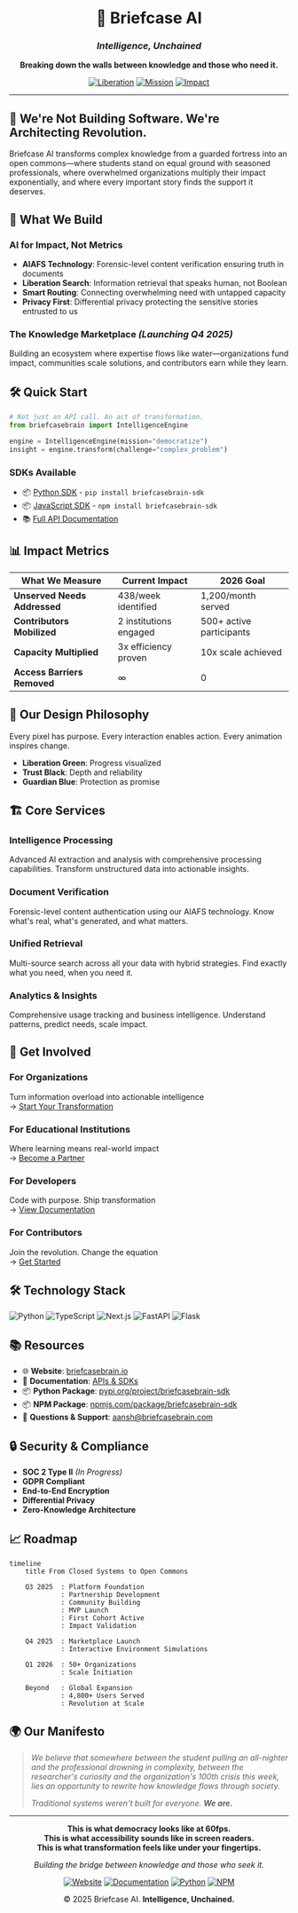 <div align="center">
  
# 🚀 **Briefcase AI**
### *Intelligence, Unchained*

**Breaking down the walls between knowledge and those who need it.**

[![Liberation](https://img.shields.io/badge/Access-Liberation%20Green-00D4AA?style=for-the-badge)](https://briefcasebrain.io)
[![Mission](https://img.shields.io/badge/Mission-Knowledge%20for%20All-0A0E27?style=for-the-badge)](https://briefcasebrain.io)
[![Impact](https://img.shields.io/badge/Impact-Barriers%20Broken-2563EB?style=for-the-badge)](https://briefcasebrain.io)

</div>

---

## 🌟 **We're Not Building Software. We're Architecting Revolution.**

Briefcase AI transforms complex knowledge from a guarded fortress into an open commons—where students stand on equal ground with seasoned professionals, where overwhelmed organizations multiply their impact exponentially, and where every important story finds the support it deserves.

## 💚 **What We Build**

### **AI for Impact, Not Metrics**
- **AIAFS Technology**: Forensic-level content verification ensuring truth in documents
- **Liberation Search**: Information retrieval that speaks human, not Boolean
- **Smart Routing**: Connecting overwhelming need with untapped capacity
- **Privacy First**: Differential privacy protecting the sensitive stories entrusted to us

### **The Knowledge Marketplace** *(Launching Q4 2025)*
Building an ecosystem where expertise flows like water—organizations fund impact, communities scale solutions, and contributors earn while they learn.

## 🛠️ **Quick Start**

```python
# Not just an API call. An act of transformation.
from briefcasebrain import IntelligenceEngine

engine = IntelligenceEngine(mission="democratize")
insight = engine.transform(challenge="complex_problem")
```

### **SDKs Available**
- 📦 [Python SDK](https://pypi.org/project/briefcasebrain-sdk/) - `pip install briefcasebrain-sdk`
- 📦 [JavaScript SDK](https://www.npmjs.com/package/briefcasebrain-sdk) - `npm install briefcasebrain-sdk`
- 📚 [Full API Documentation](https://github.com/briefcasebrain/.github/blob/main/README.md)

## 📊 **Impact Metrics**

| What We Measure | Current Impact | 2026 Goal |
|-----------------|---------------|-----------|
| **Unserved Needs Addressed** | 438/week identified | 1,200/month served |
| **Contributors Mobilized** | 2 institutions engaged | 500+ active participants |
| **Capacity Multiplied** | 3x efficiency proven | 10x scale achieved |
| **Access Barriers Removed** | ∞ | 0 |

## 🎨 **Our Design Philosophy**

Every pixel has purpose. Every interaction enables action. Every animation inspires change.

- **Liberation Green**: Progress visualized
- **Trust Black**: Depth and reliability  
- **Guardian Blue**: Protection as promise

## 🏗️ **Core Services**

### **Intelligence Processing**
Advanced AI extraction and analysis with comprehensive processing capabilities. Transform unstructured data into actionable insights.

### **Document Verification** 
Forensic-level content authentication using our AIAFS technology. Know what's real, what's generated, and what matters.

### **Unified Retrieval**
Multi-source search across all your data with hybrid strategies. Find exactly what you need, when you need it.

### **Analytics & Insights**
Comprehensive usage tracking and business intelligence. Understand patterns, predict needs, scale impact.

## 🤝 **Get Involved**

### **For Organizations**
Turn information overload into actionable intelligence  
→ [Start Your Transformation](https://briefcasebrain.io)

### **For Educational Institutions** 
Where learning means real-world impact  
→ [Become a Partner](https://briefcasebrain.io)

### **For Developers**
Code with purpose. Ship transformation  
→ [View Documentation](https://github.com/briefcasebrain/.github/blob/main/README.md)

### **For Contributors**
Join the revolution. Change the equation  
→ [Get Started](https://briefcasebrain.io)

## 🛠️ **Technology Stack**

![Python](https://img.shields.io/badge/Python-3776AB?style=flat-square&logo=python&logoColor=white)
![TypeScript](https://img.shields.io/badge/TypeScript-3178C6?style=flat-square&logo=typescript&logoColor=white)
![Next.js](https://img.shields.io/badge/Next.js-000000?style=flat-square&logo=nextdotjs&logoColor=white)
![FastAPI](https://img.shields.io/badge/FastAPI-009688?style=flat-square&logo=fastapi&logoColor=white)
![Flask](https://img.shields.io/badge/Flask-000000?style=flat-square&logo=flask&logoColor=white)

## 📚 **Resources**

- 🌐 **Website**: [briefcasebrain.io](https://briefcasebrain.io)
- 📖 **Documentation**: [APIs & SDKs](https://github.com/briefcasebrain/.github/blob/main/README.md)
- 📦 **Python Package**: [pypi.org/project/briefcasebrain-sdk](https://pypi.org/project/briefcasebrain-sdk/)
- 📦 **NPM Package**: [npmjs.com/package/briefcasebrain-sdk](https://www.npmjs.com/package/briefcasebrain-sdk)
- 📧 **Questions & Support**: [aansh@briefcasebrain.com](mailto:aansh@briefcasebrain.com)

## 🔒 **Security & Compliance**

- **SOC 2 Type II** *(In Progress)*
- **GDPR Compliant**
- **End-to-End Encryption**
- **Differential Privacy**
- **Zero-Knowledge Architecture**

## 📈 **Roadmap**

```mermaid
timeline
    title From Closed Systems to Open Commons
    
    Q3 2025  : Platform Foundation
             : Partnership Development
             : Community Building
             : MVP Launch
             : First Cohort Active
             : Impact Validation
    
    Q4 2025  : Marketplace Launch
             : Interactive Environment Simulations

    Q1 2026  : 50+ Organizations
             : Scale Initiation
    
    Beyond   : Global Expansion
             : 4,800+ Users Served
             : Revolution at Scale
```

## 🌍 **Our Manifesto**

> *We believe that somewhere between the student pulling an all-nighter and the professional drowning in complexity, between the researcher's curiosity and the organization's 100th crisis this week, lies an opportunity to rewrite how knowledge flows through society.*
>
> *Traditional systems weren't built for everyone. **We are.***

---

<div align="center">

**This is what democracy looks like at 60fps.**  
**This is what accessibility sounds like in screen readers.**  
**This is what transformation feels like under your fingertips.**

*Building the bridge between knowledge and those who seek it.*

[![Website](https://img.shields.io/badge/Web-briefcasebrain.com-2563EB?style=flat-square)](https://briefcasebrain.io)
[![Documentation](https://img.shields.io/badge/Docs-Available-00D4AA?style=flat-square)](https://github.com/briefcasebrain/.github/blob/main/README.md)
[![Python](https://img.shields.io/badge/PyPI-Package-0A0E27?style=flat-square)](https://pypi.org/project/briefcasebrain-sdk/)
[![NPM](https://img.shields.io/badge/NPM-Package-DC2626?style=flat-square)](https://www.npmjs.com/package/briefcasebrain-sdk)

© 2025 Briefcase AI. **Intelligence, Unchained.**

</div>

